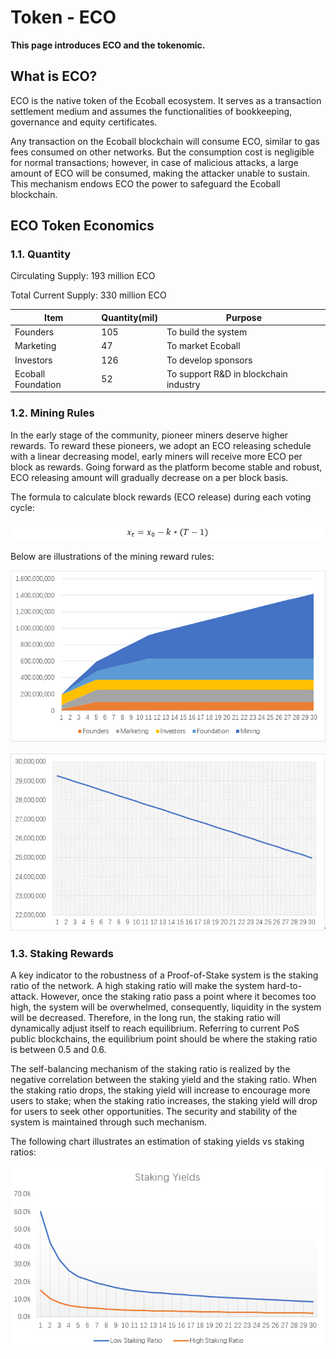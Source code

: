 # Token - ECO

**This page introduces ECO and the tokenomic.**

## What is ECO? <a href="#what-is-eco" id="what-is-eco"></a>

ECO is the native token of the Ecoball ecosystem. It serves as a transaction settlement medium and assumes the functionalities of bookkeeping, governance and equity certificates.

Any transaction on the Ecoball blockchain will consume ECO, similar to gas fees consumed on other networks. But the consumption cost is negligible for normal transactions; however, in case of malicious attacks, a large amount of ECO will be consumed, making the attacker unable to sustain. This mechanism endows ECO the power to safeguard the Ecoball blockchain.

## ECO Token Economics

### 1.1.   Quantity

Circulating Supply: 193 million ECO&#x20;

Total Current Supply: 330 million ECO&#x20;

| **Item**           | **Quantity(mil)** | **Purpose**                            |
| ------------------ | ----------------- | -------------------------------------- |
| Founders           | 105               | To build the system                    |
| Marketing          | 47                | To market Ecoball                      |
| Investors          | 126               | To develop sponsors                    |
| Ecoball Foundation | 52                | To support R\&D in blockchain industry |

### 1.2.  Mining Rules

In the early stage of the community, pioneer miners deserve higher rewards. To reward these pioneers, we adopt an ECO releasing schedule with a linear decreasing model, early miners will receive more ECO per block as rewards. Going forward as the platform become stable and robust, ECO releasing amount will gradually decrease on a per block basis.

The formula to calculate block rewards (ECO release) during each voting cycle:

![Where T represents the block height.](../.gitbook/assets/0.6.PNG)

Below are illustrations of the mining reward rules:

![The total supply amount of ECO (y-axis) over years (x-axis) without deflation caused transaction fees burning](../.gitbook/assets/1.PNG)

![Block rewards (ix-axis) to miners (including validators and voters) will be released linearly within 30 years (y-axis) after the mainnet launch](../.gitbook/assets/2.PNG)

### 1.3.  Staking Rewards

A key indicator to the robustness of a Proof-of-Stake system is the staking ratio of the network. A high staking ratio will make the system hard-to-attack. However, once the staking ratio pass a point where it becomes too high, the system will be overwhelmed, consequently, liquidity in the system will be decreased. Therefore, in the long run, the staking ratio will dynamically adjust itself to reach equilibrium. Referring to current PoS public blockchains, the equilibrium point should be where the staking ratio is between 0.5 and 0.6.

The self-balancing mechanism of the staking ratio is realized by the negative correlation between the staking yield and the staking ratio. When the staking ratio drops, the staking yield will increase to encourage more users to stake; when the staking ratio increases, the staking yield will drop for users to seek other opportunities. The security and stability of the system is maintained through such mechanism.

The following chart illustrates an estimation of staking yields vs staking ratios:

![Estimated staking yields versus different staking ratios](../.gitbook/assets/3.PNG)

